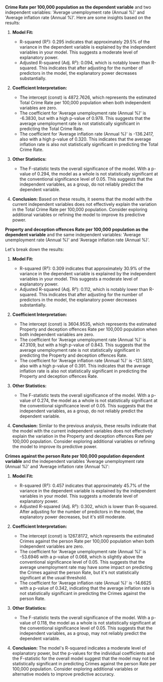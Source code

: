 **Crime Rate per 100,000 population as the dependent variable** and two independent variables: 'Average unemployment rate (Annual %)' and 'Average inflation rate (Annual %)'. 
Here are some insights based on the results:

1. **Model Fit:**
   - R-squared (R²): 0.295 indicates that approximately 29.5% of the variance in the dependent variable is explained by the independent variables in your model. This suggests a moderate level of explanatory power.
   - Adjusted R-squared (Adj. R²): 0.094, which is notably lower than R-squared. This indicates that after adjusting for the number of predictors in the model, the explanatory power decreases substantially.

2. **Coefficient Interpretation:**
   - The intercept (const) is 4872.7626, which represents the estimated Total Crime Rate per 100,000 population when both independent variables are zero.
   - The coefficient for 'Average unemployment rate (Annual %)' is -6.3830, but with a high p-value of 0.978. This suggests that the average unemployment rate is not statistically significant in predicting the Total Crime Rate.
   - The coefficient for 'Average inflation rate (Annual %)' is -136.2417, also with a high p-value of 0.320. This indicates that the average inflation rate is also not statistically significant in predicting the Total Crime Rate.

3. **Other Statistics:**
   - The F-statistic tests the overall significance of the model. With a p-value of 0.294, the model as a whole is not statistically significant at the conventional significance level of 0.05. This suggests that the independent variables, as a group, do not reliably predict the dependent variable.

4. **Conclusion:**
   Based on these results, it seems that the model with the current independent variables does not effectively explain the variation in the Total Crime Rate per 100,000 population. Consider exploring additional variables or refining the model to improve its predictive power.




**Property and deception offences Rate per 100,000 population as the dependent variable** and the same independent variables: 'Average unemployment rate (Annual %)' and 'Average inflation rate (Annual %)'. 


Let's break down the results:

1. **Model Fit:**
   - R-squared (R²): 0.309 indicates that approximately 30.9% of the variance in the dependent variable is explained by the independent variables in your model. This suggests a moderate level of explanatory power.
   - Adjusted R-squared (Adj. R²): 0.112, which is notably lower than R-squared. This indicates that after adjusting for the number of predictors in the model, the explanatory power decreases substantially.

2. **Coefficient Interpretation:**
   - The intercept (const) is 3604.9535, which represents the estimated Property and deception offences Rate per 100,000 population when both independent variables are zero.
   - The coefficient for 'Average unemployment rate (Annual %)' is 47.3109, but with a high p-value of 0.843. This suggests that the average unemployment rate is not statistically significant in predicting the Property and deception offences Rate.
   - The coefficient for 'Average inflation rate (Annual %)' is -121.5810, also with a high p-value of 0.391. This indicates that the average inflation rate is also not statistically significant in predicting the Property and deception offences Rate.

3. **Other Statistics:**
   - The F-statistic tests the overall significance of the model. With a p-value of 0.274, the model as a whole is not statistically significant at the conventional significance level of 0.05. This suggests that the independent variables, as a group, do not reliably predict the dependent variable.

4. **Conclusion:**
   Similar to the previous analysis, these results indicate that the model with the current independent variables does not effectively explain the variation in the Property and deception offences Rate per 100,000 population. Consider exploring additional variables or refining the model to improve its predictive power.


**Crimes against the person Rate per 100,000 population dependent variable** and the independent variables 'Average unemployment rate (Annual %)' and 'Average inflation rate (Annual %)':

1. **Model Fit:**
   - R-squared (R²): 0.457 indicates that approximately 45.7% of the variance in the dependent variable is explained by the independent variables in your model. This suggests a moderate level of explanatory power.
   - Adjusted R-squared (Adj. R²): 0.302, which is lower than R-squared. After adjusting for the number of predictors in the model, the explanatory power decreases, but it's still moderate.

2. **Coefficient Interpretation:**
   - The intercept (const) is 1267.8172, which represents the estimated Crimes against the person Rate per 100,000 population when both independent variables are zero.
   - The coefficient for 'Average unemployment rate (Annual %)' is -53.6946 with a p-value of 0.068, which is slightly above the conventional significance level of 0.05. This suggests that the average unemployment rate may have some impact on predicting the Crimes against the person Rate, but it's not statistically significant at the usual threshold.
   - The coefficient for 'Average inflation rate (Annual %)' is -14.6625 with a p-value of 0.342, indicating that the average inflation rate is not statistically significant in predicting the Crimes against the person Rate.

3. **Other Statistics:**
   - The F-statistic tests the overall significance of the model. With a p-value of 0.118, the model as a whole is not statistically significant at the conventional significance level of 0.05. This suggests that the independent variables, as a group, may not reliably predict the dependent variable.

4. **Conclusion:**
   The model's R-squared indicates a moderate level of explanatory power, but the p-values for the individual coefficients and the F-statistic for the overall model suggest that the model may not be statistically significant in predicting Crimes against the person Rate per 100,000 population. Consider exploring additional variables or alternative models to improve predictive accuracy.


